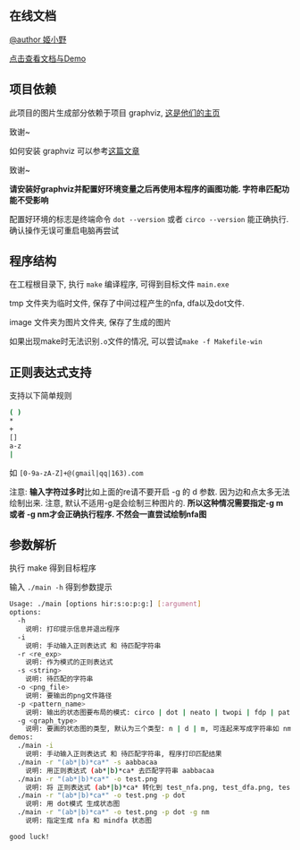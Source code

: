 ## 在线文档

[@author 姬小野](https://blog.csdn.net/wjh2622075127)

[点击查看文档与Demo](https://fiveplus.top/re2graph)



## 项目依赖

此项目的图片生成部分依赖于项目 graphviz, [这是他们的主页](https://www.graphviz.org/) 

致谢~

如何安装 graphviz 可以参考[这篇文章](https://www.cnblogs.com/onemorepoint/p/8310996.html)

致谢~

**请安装好graphviz并配置好环境变量之后再使用本程序的画图功能. 字符串匹配功能不受影响**

配置好环境的标志是终端命令
`dot --version` 或者 `circo --version` 能正确执行.
确认操作无误可重启电脑再尝试


## 程序结构

在工程根目录下, 执行 `make` 编译程序, 可得到目标文件 `main.exe`

tmp 文件夹为临时文件, 保存了中间过程产生的nfa, dfa以及dot文件. 

image 文件夹为图片文件夹, 保存了生成的图片

如果出现make时无法识别`.o`文件的情况, 可以尝试`make -f Makefile-win`



## 正则表达式支持

支持以下简单规则

```bash
( )
*
+
[]
a-z
|
```

如 `[0-9a-zA-Z]+@(gmail|qq|163).com`

注意: **输入字符过多时**比如上面的re请不要开启 -g 的 d 参数. 因为边和点太多无法绘制出来. 注意, 默认不适用-g是会绘制三种图片的. **所以这种情况需要指定-g m 或者 -g nm才会正确执行程序. 不然会一直尝试绘制nfa图**



## 参数解析

执行 make 得到目标程序

输入 `./main -h` 得到参数提示

```bash
Usage: ./main [options hir:s:o:p:g:] [:argument]
options:
  -h
    说明: 打印提示信息并退出程序
  -i
    说明: 手动输入正则表达式 和 待匹配字符串
  -r <re_exp>
    说明: 作为模式的正则表达式
  -s <string>
    说明: 待匹配的字符串
  -o <png_file>
    说明: 要输出的png文件路径
  -p <pattern_name>
    说明: 输出的状态图要布局的模式: circo | dot | neato | twopi | fdp | patchwork
  -g <graph_type>
    说明: 要画的状态图的类型, 默认为三个类型: n | d | m, 可连起来写成字符串如 nm. 他们分别为 nfa | dfa | mindfa
demos:
  ./main -i
    说明: 手动输入正则表达式 和 待匹配字符串, 程序打印匹配结果
  ./main -r "(ab*|b)*ca*" -s aabbacaa
    说明: 用正则表达式 (ab*|b)*ca* 去匹配字符串 aabbacaa
  ./main -r "(ab*|b)*ca*" -o test.png
    说明: 将 正则表达式 (ab*|b)*ca* 转化到 test_nfa.png, test_dfa.png, test_mindfa.png 系列图片
  ./main -r "(ab*|b)*ca*" -o test.png -p dot
    说明: 用 dot模式 生成状态图
  ./main -r "(ab*|b)*ca*" -o test.png -p dot -g nm
    说明: 指定生成 nfa 和 mindfa 状态图

good luck!
```
